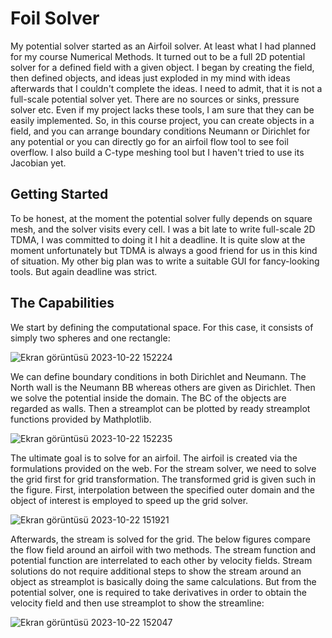 # Foil Solver

My potential solver started as an Airfoil solver. At least what I had planned for my course Numerical Methods.  It turned out to be a full 2D potential solver for a defined field with a given object. I began by creating the field, then defined objects, and ideas just exploded in my mind with ideas afterwards that I couldn't complete the ideas. I need to admit, that it is not a full-scale potential solver yet. There are no sources or sinks, pressure solver etc. Even if my project lacks these tools, I am sure that they can be easily implemented. So, in this course project, you can create objects in a field, and you can arrange boundary conditions Neumann or Dirichlet for any potential or you can directly go for an airfoil flow tool to see foil overflow. I also build a C-type meshing tool but I haven't tried to use its Jacobian yet. 

## Getting Started

To be honest, at the moment the potential solver fully depends on square mesh, and the solver visits every cell. I was a bit late to write full-scale 2D TDMA, I was committed to doing it I hit a deadline. It is quite slow at the moment unfortunately but TDMA is always a good friend for us in this kind of situation. My other big plan was to write a suitable GUI for fancy-looking tools. But again deadline was strict.

## The Capabilities 

We start by defining the computational space. For this case, it consists of simply two spheres and one rectangle:  

![Ekran görüntüsü 2023-10-22 152224](https://github.com/MehmetHakanSari/PotentialSolver/assets/112701635/c0ed1a32-b152-40a4-84a0-f31a68c9ebb8)

We can define boundary conditions in both Dirichlet and Neumann. The North wall is the Neumann BB whereas others are given as Dirichlet. Then we solve the potential inside the domain. The BC of the objects are regarded as walls. Then a streamplot can be plotted by ready streamplot functions provided by Mathplotlib. 

![Ekran görüntüsü 2023-10-22 152235](https://github.com/MehmetHakanSari/PotentialSolver/assets/112701635/d8b2333f-dd87-4e7e-a87f-8d4c20f2d3fc)

The ultimate goal is to solve for an airfoil. The airfoil is created via the formulations provided on the web. For the stream solver, we need to solve the grid first for grid transformation. The transformed grid is given such in the figure. First, interpolation between the specified outer domain and the object of interest is employed to speed up the grid solver. 

![Ekran görüntüsü 2023-10-22 151921](https://github.com/MehmetHakanSari/PotentialSolver/assets/112701635/e626b9de-41e8-4133-9431-18d333cd47b4)

Afterwards, the stream is solved for the grid. The below figures compare the flow field around an airfoil with two methods. The stream function and potential function are interrelated to each other by velocity fields. Stream solutions do not require additional steps to show the stream around an object as streamplot is basically doing the same calculations. But from the potential solver, one is required to take derivatives in order to obtain the velocity field and then use streamplot to show the streamline:

![Ekran görüntüsü 2023-10-22 152047](https://github.com/MehmetHakanSari/PotentialSolver/assets/112701635/b062577a-2499-415d-b6b4-458a48888beb)
